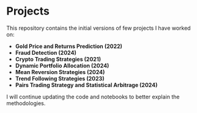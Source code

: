 # Projects

This repository contains the initial versions of few projects I have worked on: 

- **Gold Price and Returns Prediction (2022)**
- **Fraud Detection (2024)**
- **Crypto Trading Strategies (2021)**
- **Dynamic Portfolio Allocation (2024)**
- **Mean Reversion Strategies (2024)**
- **Trend Following Strategies (2023)**
- **Pairs Trading Strategy and Statistical Arbitrage (2024)**

I will continue updating the code and notebooks to better explain the methodologies.
